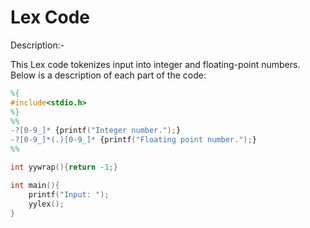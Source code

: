 # Lex Code 
Description:-

This Lex code tokenizes input into integer and floating-point numbers. Below is a description of each part of the code:


```lex
%{
#include<stdio.h>
%}
%%
-?[0-9_]* {printf("Integer number.");}
-?[0-9_]*(.)[0-9_]* {printf("Floating point number.");}
%%

int yywrap(){return -1;}

int main(){
    printf("Input: ");
    yylex();
}
